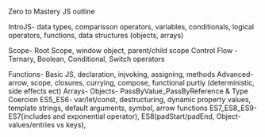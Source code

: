 Zero to Mastery JS outline

IntroJS- data types, comparisson operators, variables, conditionals, logical operators, functions, data structures (objects, arrays) 

Scope- Root Scope, window object, parent/child scope
Control Flow - Ternary, Boolean, Conditional, Switch operators

Functions- Basic JS, declaration, injvoking, assigning, methods
			Advanced- arrow, scope, closures, currying, compose, functional purtiy (deterministic, side effects ect)
Arrays-
Objects-
PassByValue_PassByReference & Type Coercion
ES5_ES6- var/let/const, destructuring, dynamic property values, template strings, default arguments, symbol, arrow functions
ES7_ES8_ES9- ES7(includes and exponential operator), ES8(padStart/padEnd, Object-values/entries vs keys), 

